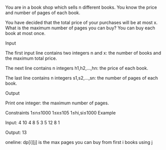 You are in a book shop which sells n different books. You know the price and number of pages of each book.

You have decided that the total price of your purchases will be at most x. What is the maximum number of pages you can buy? You can buy each book at most once.

Input

The first input line contains two integers n and x: the number of books and the maximum total price.

The next line contains n integers h1,h2,…,hn: the price of each book.

The last line contains n integers s1,s2,…,sn: the number of pages of each book.

Output

Print one integer: the maximum number of pages.

Constraints
1≤n≤1000
1≤x≤105
1≤hi,si≤1000
Example

Input:
4 10
4 8 5 3
5 12 8 1

Output:
13

oneline:
dp[i][j] is the max pages you can buy from first i books using j